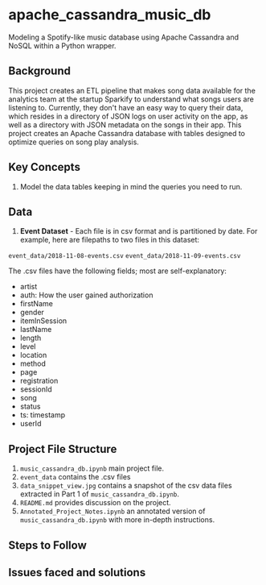 # apache_cassandra_music_db
Modeling a Spotify-like music database using Apache Cassandra and NoSQL within a Python wrapper.

## Background
This project creates an ETL pipeline that makes song data available for the analytics team at the startup Sparkify to understand what songs users are listening to.
Currently, they don't have an easy way to query their data, which resides in a directory of JSON logs on user activity on the app, as well as a directory with JSON metadata on the songs in their app. This project creates an Apache Cassandra database with tables designed to optimize queries on song play analysis.

## Key Concepts
1. Model the data tables keeping in mind the queries you need to run.

## Data
1. **Event Dataset** - Each file is in csv format and is partitioned by date.
For example, here are filepaths to two files in this dataset:

`event_data/2018-11-08-events.csv`
`event_data/2018-11-09-events.csv`

The .csv files have the following fields; most are self-explanatory:
- artist
- auth: How the user gained authorization
- firstName
- gender
- itemInSession
- lastName
- length
- level
- location
- method
- page
- registration
- sessionId
- song
- status
- ts: timestamp
- userId

## Project File Structure
1. `music_cassandra_db.ipynb` main project file. 
2. `event_data` contains the .csv files
3. `data_snippet_view.jpg` contains a snapshot of the csv data files extracted in Part 1 of `music_cassandra_db.ipynb`.
4. `README.md` provides discussion on the project.
5. `Annotated_Project_Notes.ipynb` an annotated version of `music_cassandra_db.ipynb` with more in-depth instructions.

## Steps to Follow

## Issues faced and solutions

